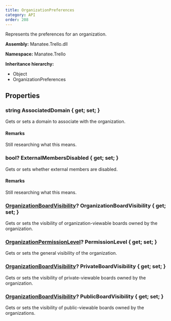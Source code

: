 ```yaml
---
title: OrganizationPreferences
category: API
order: 208
---
```


Represents the preferences for an organization.

**Assembly:** Manatee.Trello.dll

**Namespace:** Manatee.Trello

**Inheritance hierarchy:**

- Object
- OrganizationPreferences

## Properties

### string AssociatedDomain { get; set; }

Gets or sets a domain to associate with the organization.

#### Remarks

Still researching what this means.

### bool? ExternalMembersDisabled { get; set; }

Gets or sets whether external members are disabled.

#### Remarks

Still researching what this means.

### [OrganizationBoardVisibility](../OrganizationBoardVisibility#organizationboardvisibility)? OrganizationBoardVisibility { get; set; }

Gets or sets the visibility of organization-viewable boards owned by the organization.

### [OrganizationPermissionLevel](../OrganizationPermissionLevel#organizationpermissionlevel)? PermissionLevel { get; set; }

Gets or sets the general visibility of the organization.

### [OrganizationBoardVisibility](../OrganizationBoardVisibility#organizationboardvisibility)? PrivateBoardVisibility { get; set; }

Gets or sets the visibility of private-viewable boards owned by the organization.

### [OrganizationBoardVisibility](../OrganizationBoardVisibility#organizationboardvisibility)? PublicBoardVisibility { get; set; }

Gets or sets the visibility of public-viewable boards owned by the organizations.

